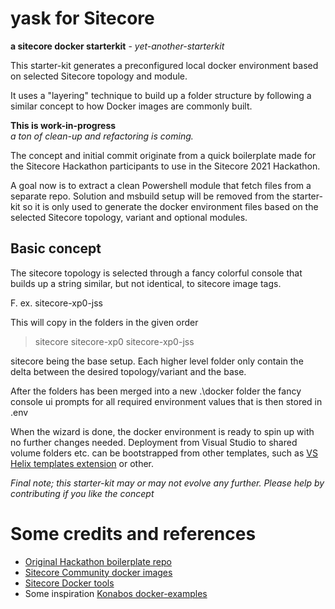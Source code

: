 # yask for Sitecore
**a sitecore docker starterkit** - _yet-another-starterkit_

This starter-kit generates a preconfigured local docker environment based on selected Sitecore topology and module.

It uses a "layering" technique to build up a folder structure by following a similar concept to how Docker images are commonly built.

**This is work-in-progress**  
_a ton of clean-up and refactoring is coming._

The concept and initial commit originate from a quick boilerplate made for the Sitecore Hackathon participants to use in the Sitecore 2021 Hackathon. 

A goal now is to extract a clean Powershell module that fetch files from a separate repo. Solution and msbuild setup will be removed from the starter-kit so it is only used to generate the docker environment files based on the selected Sitecore topology, variant and optional modules.


## Basic concept

The sitecore topology is selected through a fancy colorful console that builds up a string similar, but not identical, to sitecore image tags.

F. ex. sitecore-xp0-jss

This will copy in the folders in the given order
> sitecore
> sitecore-xp0
> sitecore-xp0-jss

sitecore being the base setup. Each higher level folder only contain the delta between the desired topology/variant and the base.

After the folders has been merged into a new .\docker folder the fancy console ui prompts for all required environment values that is then stored in .env 

When the wizard is done, the docker environment is ready to spin up with no further changes needed. Deployment from Visual Studio to shared volume folders etc. can be bootstrapped from other templates, such as [VS Helix templates extension](https://github.com/LaubPlusCo/Helix-Templates) or other.


_Final note; this starter-kit may or may not evolve any further. Please help by contributing if you like the concept_ 

# Some credits and references

- [Original Hackathon boilerplate repo](https://github.com/Sitecore-Hackathon/Boilerplate/tree/feature/2021)
- [Sitecore Community docker images](https://github.com/Sitecore/docker-images)
- [Sitecore Docker tools](https://github.com/Sitecore/docker-tools)
- Some inspiration [Konabos docker-examples](https://github.com/konabos/docker-examples)
